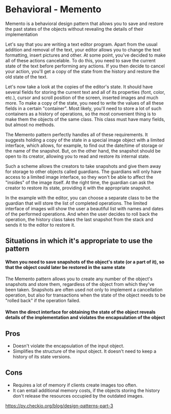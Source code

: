 # Behavioral - Memento

Memento is a behavioral design pattern that allows you to save and restore the past states of the objects without revealing the details of their implementation

Let's say that you are writing a text editor program. Apart from the usual addition and removal of the text, your editor allows you to change the text formatting, insert pictures and other. At some point, you've decided to make all of these actions cancelable. To do this, you need to save the current state of the text before performing any actions. If you then decide to cancel your action, you'll get a copy of the state from the history and restore the old state of the text.

Let's now take a look at the copies of the editor's state. It should have several fields for storing the current text and all of its properties (font, color, etc.), cursor and scroll position of the screen, inserted images and much more. To make a copy of the state, you need to write the values ​​of all these fields in a certain "container". Most likely, you'll need to store a lot of such containers as a history of operations, so the most convenient thing is to make them the objects of the same class. This class must have many fields, but almost no methods.

The Memento pattern perfectly handles all of these requirements. It suggests holding a copy of the state in a special image object with a limited interface, which allows, for example, to find out the date/time of storage or the name of the snapshot. But, on the other hand, the snapshot should be open to its creator, allowing you to read and restore its internal state.

Such a scheme allows the creators to take snapshots and give them away for storage to other objects called guardians. The guardians will only have access to a limited image interface, so they won't be able to affect the "insides" of the image itself. At the right time, the guardian can ask the creator to restore its state, providing it with the appropriate snapshot.

In the example with the editor, you can choose a separate class to be the guardian that will store the list of completed operations. The limited interface of images will show the user a beautiful list with names and dates of the performed operations. And when the user decides to roll back the operation, the history class takes the last snapshot from the stack and sends it to the editor to restore it.

## Situations in which it's appropriate to use the pattern

#### When you need to save snapshots of the object's state (or a part of it), so that the object could later be restored in the same state

The Memento pattern allows you to create any number of the object's snapshots and store them, regardless of the object from which they've been taken. Snapshots are often used not only to implement a cancellation operation, but also for transactions when the state of the object needs to be "rolled back" if the operation failed.

#### When the direct interface for obtaining the state of the object reveals details of the implementation and violates the encapsulation of the object

## Pros

- Doesn't violate the encapsulation of the input object.
- Simplifies the structure of the input object. It doesn't need to keep a history of its state versions.

## Cons

- Requires a lot of memory if clients create images too often.
- It can entail additional memory costs, if the objects storing the history don't release the resources occupied by the outdated images.

<https://py.checkio.org/blog/design-patterns-part-3>
